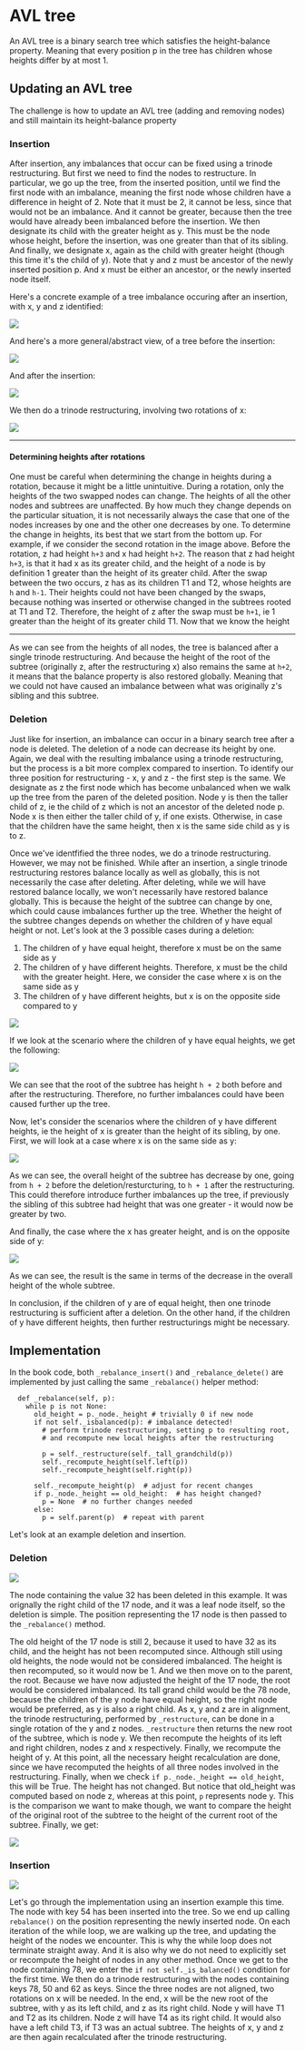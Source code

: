 # AVL tree

An AVL tree is a binary search tree which satisfies the height-balance property. Meaning that every position p in the tree has children whose heights differ by at most 1.


## Updating an AVL tree

The challenge is how to update an AVL tree (adding and removing nodes) and still maintain its height-balance property

### Insertion

After insertion, any imbalances that occur can be fixed using a trinode restructuring. But first we need to find the nodes to restructure. In particular, we go up the tree, from the inserted position, until we find the first node with an imbalance, meaning the first node whose children have a difference in height of 2. Note that it must be 2, it cannot be less, since that would not be an imbalance. And it cannot be greater, because then the tree would have already been imbalanced before the insertion. We then designate its child with the greater height as y. This must be the node whose height, before the insertion, was one greater than that of its sibling. And finally, we designate x, again as the child with greater height (though this time it's the child of y). Note that y and z must be ancestor of the newly inserted position p. And x must be either an ancestor, or the newly inserted node itself.

Here's a concrete example of a tree imbalance occuring after an insertion, with x, y and z identified:

<img src="./avl_insertion_3.png">

And here's a more general/abstract view, of a tree before the insertion:

<img src="./avl_insertion_1.png">

And after the insertion:

<img src="./avl_insertion_2.png">

We then do a trinode restructuring, involving two rotations of x:

<img src="./avl_insertion_4.png">

---

#### Determining heights after rotations

One must be careful when determining the change in heights during a rotation, because it might be a little unintuitive. During a rotation, only the heights of the two swapped nodes can change. The heights of all the other nodes and subtrees are unaffected. By how much they change depends on the particular situation, it is not necessarily always the case that one of the nodes increases by one and the other one decreases by one. To determine the change in heights, its best that we start from the bottom up. For example, if we consider the second rotation in the image above. Before the rotation, z had height `h+3` and x had height `h+2`. The reason that z had height `h+3`, is that it had x as its greater child, and the height of a node is by definition 1 greater than the height of its greater child. After the swap between the two occurs, z has as its children T1 and T2, whose heights are `h` and `h-1`. Their heights could not have been changed by the swaps, because nothing was inserted or otherwise changed in the subtrees rooted at T1 and T2. Therefore, the height of z after the swap must be `h+1`, ie 1 greater than the height of its greater child T1. Now that we know the height 

---

As we can see from the heights of all nodes, the tree is balanced after a single trinode restructuring. And because the height of the root of the subtree (originally z, after the restructuring x) also remains the same at `h+2`, it means that the balance property is also restored globally. Meaning that we could not have caused an imbalance between what was originally z's sibling and this subtree.

### Deletion

Just like for insertion, an imbalance can occur in a binary search tree after a node is deleted. The deletion of a node can decrease its height by one. Again, we deal with the resulting imbalance using a trinode restructuring, but the process is a bit more complex compared to insertion. To identify our three position for restructuring - x, y and z - the first step is the same. We designate as z the first node which has become unbalanced when we walk up the tree from the paren of the deleted position. Node y is then the taller child of z, ie the child of z which is not an ancestor of the deleted node p. Node x is then either the taller child of y, if one exists. Otherwise, in case that the children have the same height, then x is the same side child as y is to z. 

Once we've identfified the three nodes, we do a trinode restructuring. However, we may not be finished. While after an insertion, a single trinode restructuring restores balance locally as well as globally, this is not necessarily the case after deleting. After deleting, while we will have restored balance locally, we won't necessarily have restored balance globally. This is because the height of the subtree can change by one, which could cause imbalances further up the tree. Whether the height of the subtree changes depends on whether the children of y have equal height or not. Let's look at the 3 possible cases during a deletion:

1. The children of y have equal height, therefore x must be on the same side as y
2. The children of y have different heights. Therefore, x must be the child with the greater height. Here, we consider the case where x is on the same side as y
3. The children of y have different heights, but x is on the opposite side compared to y

<img src="./avl_deletion_1.png">

If we look at the scenario where the children of y have equal heights, we get the following:

<img src="./avl_deletion_2.png">

We can see that the root of the subtree has height `h + 2` both before and after the restructuring. Therefore, no further imbalances could have been caused further up the tree.

Now, let's consider the scenarios where the children of y have different heights, ie the height of x is greater than the height of its sibling, by one. First, we will look at a case where x is on the same side as y:

<img src="./avl_deletion_3.png">

As we can see, the overall height of the subtree has decrease by one, going from `h + 2` before the deletion/resturcturing, to `h + 1` after the restructuring. This could therefore introduce further imbalances up the tree, if previously the sibling of this subtree had height that was one greater - it would now be greater by two.


And finally, the case where the x has greater height, and is on the opposite side of y:

<img src="./avl_deletion_4.png">

As we can see, the result is the same in terms of the decrease in the overall height of the whole subtree. 

In conclusion, if the children of y are of equal height, then one trinode restructuring is sufficient after a deletion. On the other hand, if the children of y have different heights, then further restructurings might be necessary.

## Implementation

In the book code, both `_rebalance_insert()` and `_rebalance_delete()` are implemented by just calling the same `_rebalance()` helper method:

```
  def _rebalance(self, p):
    while p is not None:
      old_height = p._node._height # trivially 0 if new node
      if not self._isbalanced(p): # imbalance detected!
        # perform trinode restructuring, setting p to resulting root,
        # and recompute new local heights after the restructuring

        p = self._restructure(self._tall_grandchild(p))
        self._recompute_height(self.left(p))                
        self._recompute_height(self.right(p))                           
      
      self._recompute_height(p)  # adjust for recent changes
      if p._node._height == old_height:  # has height changed?
        p = None  # no further changes needed
      else:
        p = self.parent(p)  # repeat with parent

```

Let's look at an example deletion and insertion.

### Deletion

<img src="./avl_deletion_example_before.png">

The node containing the value 32 has been deleted in this example. It was orignally the right child of the 17 node, and it was a leaf node itself, so the deletion is simple. The position representing the 17 node is then passed to the `_rebalance()` method.

The old height of the 17 node is still 2, because it used to have 32 as its child, and the height has not been recomputed since. Although still using old heights, the node would not be considered imbalanced. The height is then recomputed, so it would now be 1. And we then move on to the parent, the root. Because we have now adjusted the height of the 17 node, the root would be considered imbalanced. Its tall grand child would be the 78 node, because the children of the y node have equal height, so the right node would be preferred, as y is also a right child. As x, y and z are in alignment, the trinode restructuring, performed by `_restructure`, can be done in a single rotation of the y and z nodes. `_restructure` then returns the new root of the subtree, which is node y. We then recompute the heights of its left and right children, nodes z and x respectively. Finally, we recompute the height of y. At this point, all the necessary height recalculation are done, since we have recomputed the heights of all three nodes involved in the restructuring. Finally, when we check `if p._node._height == old_height`, this will be True. The height has not changed. But notice that old_height was computed based on node z, whereas at this point, `p` represents node y. This is the comparison we want to make though, we want to compare the height of the original root of the subtree to the height of the current root of the subtree. Finally, we get:

<img src="./avl_deletion_example_after.png">

### Insertion

<img src="./avl_insertion_example_before.png">

Let's go through the implementation using an insertion example this time. The node with key 54 has been inserted into the tree. So we end up calling `rebalance()` on the position representing the newly inserted node. On each iteration of the while loop, we are walking up the tree, and updating the height of the nodes we encounter. This is why the while loop does not terminate straight away. And it is also why we do not need to explicitly set or recompute the height of nodes in any other method. Once we get to the node containing 78, we enter the `if not self._is_balanced()` condition for the first time. We then do a trinode restructuring with the nodes containing keys 78, 50 and 62 as keys. Since the three nodes are not aligned, two rotations on x will be needed. In the end, x will be the new root of the subtree, with y as its left child, and z as its right child. Node y will have T1 and T2 as its children. Node z will have T4 as its right child. It would also have a left child T3, if T3 was an actual subtree. The heights of x, y and z are then again recalculated after the trinode restructuring. 